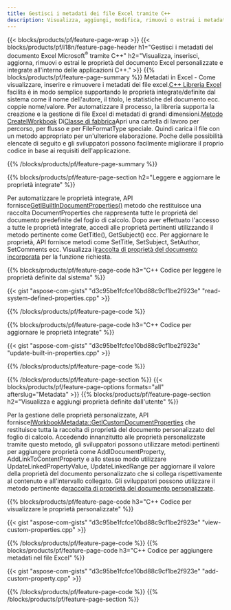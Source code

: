 ```yaml
---
title: Gestisci i metadati dei file Excel tramite C++
description: Visualizza, aggiungi, modifica, rimuovi o estrai i metadati dei file Excel utilizzando la libreria C++
---
```

{{< blocks/products/pf/feature-page-wrap >}}
{{< blocks/products/pf/i18n/feature-page-header h1="Gestisci i metadati del documento Excel Microsoft<sup>&reg;</sup> tramite C++" h2="Visualizza, inserisci, aggiorna, rimuovi o estrai le proprietà del documento Excel personalizzate e integrate all\'interno delle applicazioni C++." >}}
{{% blocks/products/pf/feature-page-summary %}}
 Metadati in Excel - Come visualizzare, inserire e rimuovere i metadati dei file excel.[C++ Libreria Excel](/cells/it/cpp/) facilita è in modo semplice supportando le proprietà integrate/definite dal sistema come il nome dell'autore, il titolo, le statistiche del documento ecc. coppie nome/valore. Per automatizzare il processo, la libreria supporta la creazione e la gestione di file Excel di metadati di grandi dimensioni.[Metodo CreateIWorkbook](https://reference.aspose.com/cells/cpp/class/aspose.cells.factory#a93f7282b976d2a001d44198dedaceee8) Di[Classe di fabbrica](https://reference.aspose.com/cells/cpp/class/aspose.cells.factory)Apri una cartella di lavoro per percorso, per flusso e per FileFormatType speciale. Quindi carica il file con un metodo appropriato per un'ulteriore elaborazione. Poche delle possibilità elencate di seguito e gli sviluppatori possono facilmente migliorare il proprio codice in base ai requisiti dell'applicazione.
 
{{% /blocks/products/pf/feature-page-summary %}}

{{% blocks/products/pf/feature-page-section h2="Leggere e aggiornare le proprietà integrate" %}}

 Per automatizzare le proprietà integrate, API fornisce[GetIBuiltInDocumentProperties()](https://reference.aspose.com/cells/cpp/class/aspose.cells.metadata.i_workbook_metadata) metodo che restituisce una raccolta DocumentProperties che rappresenta tutte le proprietà del documento predefinite del foglio di calcolo. Dopo aver effettuato l'accesso a tutte le proprietà integrate, accedi alle proprietà pertinenti utilizzando il metodo pertinente come GetTitle(), GetSubject() ecc. Per aggiornare le proprietà, API fornisce metodi come SetTitle, SetSubject, SetAuthor, SetComments ecc. Visualizza il[raccolta di proprietà del documento incorporata](https://reference.aspose.com/cells/cpp/class/aspose.cells.properties.i_built_in_document_property_collection) per la funzione richiesta.

{{% blocks/products/pf/feature-page-code h3="C++ Codice per leggere le proprietà definite dal sistema" %}}

{{< gist "aspose-com-gists" "d3c95be1fcfce10bd88c9cf1be2f923e" "read-system-defined-properties.cpp" >}}

{{% /blocks/products/pf/feature-page-code %}}

{{% blocks/products/pf/feature-page-code h3="C++ Codice per aggiornare le proprietà integrate" %}}

{{< gist "aspose-com-gists" "d3c95be1fcfce10bd88c9cf1be2f923e" "update-built-in-properties.cpp" >}}

{{% /blocks/products/pf/feature-page-code %}}


{{% /blocks/products/pf/feature-page-section %}}
{{< blocks/products/pf/feature-page-options formats="all" afterslug="Metadata" >}}
{{% blocks/products/pf/feature-page-section h2="Visualizza e aggiungi proprietà definite dall\'utente" %}}

Per la gestione delle proprietà personalizzate, API fornisce[IWorkbookMetadata::GetICustomDocumentProperties](https://reference.aspose.com/cells/cpp/class/aspose.cells.metadata.i_workbook_metadata#a69f0226813ce18c03ebc13b8ca691e79) che restituisce tutta la raccolta di proprietà del documento personalizzato del foglio di calcolo. Accedendo innanzitutto alle proprietà personalizzate tramite questo metodo, gli sviluppatori possono utilizzare metodi pertinenti per aggiungere proprietà come AddIDocumentProperty, AddLinkToContentProperty e allo stesso modo utilizzare UpdateLinkedPropertyValue, UpdateLinkedRange per aggiornare il valore della proprietà del documento personalizzato che si collega rispettivamente al contenuto e all'intervallo collegato. Gli sviluppatori possono utilizzare il metodo pertinente da[raccolta di proprietà del documento personalizzate](https://reference.aspose.com/cells/cpp/class/aspose.cells.properties.i_custom_document_property_collection).

{{% blocks/products/pf/feature-page-code h3="C++ Codice per visualizzare le proprietà personalizzate" %}}

{{< gist "aspose-com-gists" "d3c95be1fcfce10bd88c9cf1be2f923e" "view-custom-properties.cpp" >}}

{{% /blocks/products/pf/feature-page-code %}}
{{% blocks/products/pf/feature-page-code h3="C++ Codice per aggiungere metadati nel file Excel" %}}

{{< gist "aspose-com-gists" "d3c95be1fcfce10bd88c9cf1be2f923e" "add-custom-property.cpp" >}}

{{% /blocks/products/pf/feature-page-code %}}
{{% /blocks/products/pf/feature-page-section %}}
